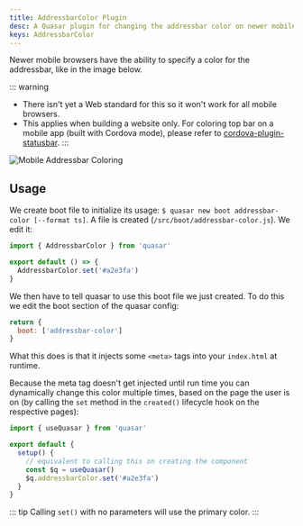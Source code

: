 ```yaml
---
title: AddressbarColor Plugin
desc: A Quasar plugin for changing the addressbar color on newer mobile browsers.
keys: AddressbarColor
---
```


Newer mobile browsers have the ability to specify a color for the addressbar, like in the image below.

::: warning

- There isn't yet a Web standard for this so it won't work for all mobile browsers.
- This applies when building a website only. For coloring top bar on a mobile app (built with Cordova mode), please refer to [cordova-plugin-statusbar](https://cordova.apache.org/docs/en/latest/reference/cordova-plugin-statusbar/).
  :::

![Mobile Addressbar Coloring](https://cdn.quasar.dev/img/mobile-address-bar-colors.jpg 'Mobile Addressbar Coloring')

<DocApi file="AddressbarColor" />

<DocInstallation plugins="AddressbarColor" />

## Usage

We create boot file to initialize its usage: `$ quasar new boot addressbar-color [--format ts]`. A file is created (`/src/boot/addressbar-color.js`). We edit it:

```js /src/boot/addressbar-color.js
import { AddressbarColor } from 'quasar'

export default () => {
  AddressbarColor.set('#a2e3fa')
}
```

We then have to tell quasar to use this boot file we just created. To do this we edit the boot section of the quasar config:

```js /quasar.config file
return {
  boot: ['addressbar-color']
}
```

What this does is that it injects some `<meta>` tags into your `index.html` at runtime.

Because the meta tag doesn't get injected until run time you can dynamically change this color multiple times, based on the page the user is on (by calling the `set` method in the `created()` lifecycle hook on the respective pages):

```js A .vue file representing a page
import { useQuasar } from 'quasar'

export default {
  setup() {
    // equivalent to calling this on creating the component
    const $q = useQuasar()
    $q.addressbarColor.set('#a2e3fa')
  }
}
```

::: tip
Calling `set()` with no parameters will use the primary color.
:::
